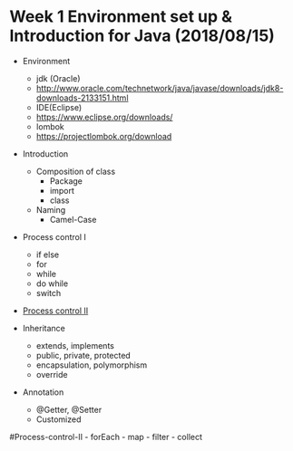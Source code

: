 # Week 1 Environment set up & Introduction for Java (2018/08/15)
 - Environment
    - jdk (Oracle)
     - http://www.oracle.com/technetwork/java/javase/downloads/jdk8-downloads-2133151.html
    - IDE(Eclipse)
     - https://www.eclipse.org/downloads/
    - lombok
     - https://projectlombok.org/download
 
 - Introduction
    - Composition of class
      - Package
      - import
      - class
    - Naming
      - Camel-Case
 - Process control I
    - if else
    - for
    - while
    - do while
    - switch
 
 - [Process control II](#Process-control-II)
 - Inheritance
    - extends, implements
    - public, private, protected
    - encapsulation, polymorphism
    - override
 - Annotation
    - @Getter, @Setter
    - Customized
    
    
#Process-control-II
    - forEach
    - map
    - filter
    - collect

